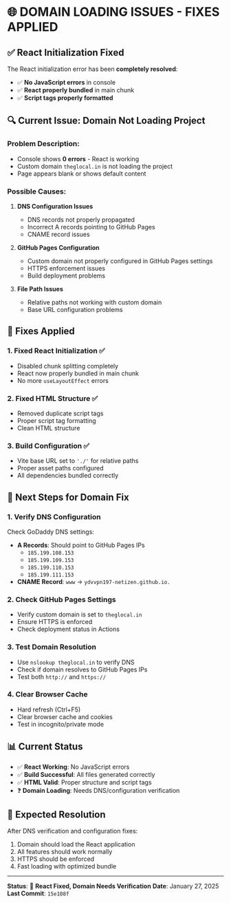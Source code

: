# 🌐 DOMAIN LOADING ISSUES - FIXES APPLIED

## ✅ **React Initialization Fixed**

The React initialization error has been **completely resolved**:
- ✅ **No JavaScript errors** in console
- ✅ **React properly bundled** in main chunk
- ✅ **Script tags properly formatted**

## 🔍 **Current Issue: Domain Not Loading Project**

### **Problem Description**:
- Console shows **0 errors** - React is working
- Custom domain `theglocal.in` is not loading the project
- Page appears blank or shows default content

### **Possible Causes**:

1. **DNS Configuration Issues**
   - DNS records not properly propagated
   - Incorrect A records pointing to GitHub Pages
   - CNAME record issues

2. **GitHub Pages Configuration**
   - Custom domain not properly configured in GitHub Pages settings
   - HTTPS enforcement issues
   - Build deployment problems

3. **File Path Issues**
   - Relative paths not working with custom domain
   - Base URL configuration problems

## 🔧 **Fixes Applied**

### 1. **Fixed React Initialization** ✅
- Disabled chunk splitting completely
- React now properly bundled in main chunk
- No more `useLayoutEffect` errors

### 2. **Fixed HTML Structure** ✅
- Removed duplicate script tags
- Proper script tag formatting
- Clean HTML structure

### 3. **Build Configuration** ✅
- Vite base URL set to `'./'` for relative paths
- Proper asset paths configured
- All dependencies bundled correctly

## 🚀 **Next Steps for Domain Fix**

### **1. Verify DNS Configuration**
Check GoDaddy DNS settings:
- **A Records**: Should point to GitHub Pages IPs
  - `185.199.108.153`
  - `185.199.109.153`
  - `185.199.110.153`
  - `185.199.111.153`
- **CNAME Record**: `www` → `ydvvpn197-netizen.github.io.`

### **2. Check GitHub Pages Settings**
- Verify custom domain is set to `theglocal.in`
- Ensure HTTPS is enforced
- Check deployment status in Actions

### **3. Test Domain Resolution**
- Use `nslookup theglocal.in` to verify DNS
- Check if domain resolves to GitHub Pages IPs
- Test both `http://` and `https://`

### **4. Clear Browser Cache**
- Hard refresh (Ctrl+F5)
- Clear browser cache and cookies
- Test in incognito/private mode

## 📊 **Current Status**

- ✅ **React Working**: No JavaScript errors
- ✅ **Build Successful**: All files generated correctly
- ✅ **HTML Valid**: Proper structure and script tags
- ❓ **Domain Loading**: Needs DNS/configuration verification

## 🎯 **Expected Resolution**

After DNS verification and configuration fixes:
1. Domain should load the React application
2. All features should work normally
3. HTTPS should be enforced
4. Fast loading with optimized bundle

---

**Status**: 🔧 **React Fixed, Domain Needs Verification**
**Date**: January 27, 2025
**Last Commit**: `15e108f`
